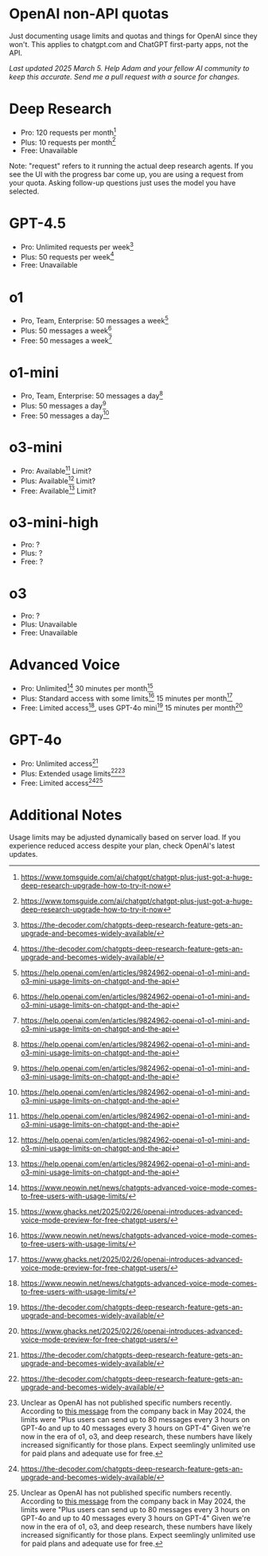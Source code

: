 # OpenAI non-API quotas
Just documenting usage limits and quotas and things for OpenAI since they won't.
This applies to chatgpt.com and ChatGPT first-party apps, not the API.

_Last updated 2025 March 5. Help Adam and your fellow AI community to keep this accurate. Send me a pull request with a source for changes._

# Deep Research
- Pro: 120 requests per month[^1]
- Plus: 10 requests per month[^1]
- Free: Unavailable

Note: "request" refers to it running the actual deep research agents. If you see the UI with the progress bar come up, you are using a request from your quota. Asking follow-up questions just uses the model you have selected.

# GPT-4.5
- Pro: Unlimited requests per week[^2]
- Plus: 50 requests per week[^2]
- Free: Unavailable

# o1
- Pro, Team, Enterprise: 50 messages a week[^6] 
- Plus: 50 messages a week[^6] 
- Free: 50 messages a week[^6]

# o1-mini
- Pro, Team, Enterprise: 50 messages a day[^6] 
- Plus: 50 messages a day[^6] 
- Free: 50 messages a day[^6] 

# o3-mini
- Pro: Available[^6] Limit?
- Plus: Available[^6] Limit?
- Free: Available[^6] Limit?

# o3-mini-high
- Pro: ?
- Plus: ?
- Free: ?

# o3
- Pro: ?
- Plus: Unavailable
- Free: Unavailable

# Advanced Voice
- Pro: Unlimited[^3] 30 minutes per month[^4]
- Plus: Standard access with some limits[^3] 15 minutes per month[^4]
- Free: Limited access[^3], uses GPT-4o mini[^2] 15 minutes per month[^4]

# GPT-4o
- Pro: Unlimited access[^2]
- Plus: Extended usage limits[^2][^5]
- Free: Limited access[^2][^5]

# Additional Notes
Usage limits may be adjusted dynamically based on server load. If you experience reduced access despite your plan, check OpenAI's latest updates.

[^1]: https://www.tomsguide.com/ai/chatgpt/chatgpt-plus-just-got-a-huge-deep-research-upgrade-how-to-try-it-now
[^2]: https://the-decoder.com/chatgpts-deep-research-feature-gets-an-upgrade-and-becomes-widely-available/
[^3]: https://www.neowin.net/news/chatgpts-advanced-voice-mode-comes-to-free-users-with-usage-limits/
[^4]: https://www.ghacks.net/2025/02/26/openai-introduces-advanced-voice-mode-preview-for-free-chatgpt-users/
[^5]: Unclear as OpenAI has not published specific numbers recently. According to [this message](https://community.openai.com/t/is-there-a-limit-to-chatgpt-4o/764605) from the company back in May 2024, the limits were "Plus users can send up to 80 messages every 3 hours on GPT-4o and up to 40 messages every 3 hours on GPT-4" Given we're now in the era of o1, o3, and deep research, these numbers have likely increased significantly for those plans. Expect seemlingly unlimited use for paid plans and adequate use for free.
[^6]: https://help.openai.com/en/articles/9824962-openai-o1-o1-mini-and-o3-mini-usage-limits-on-chatgpt-and-the-api

